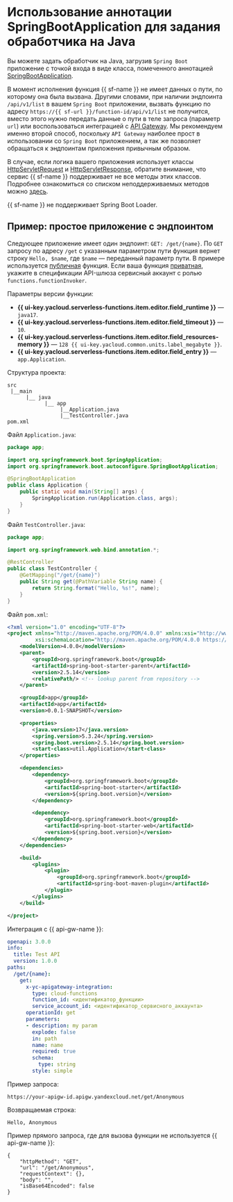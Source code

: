 # Использование аннотации SpringBootApplication для задания обработчика на Java

Вы можете задать обработчик на Java, загрузив `Spring Boot` приложение с точкой входа в виде класса, помеченного аннотацией [SpringBootApplication](https://docs.spring.io/spring-boot/docs/current/api/org/springframework/boot/autoconfigure/SpringBootApplication.html).

В момент исполнения функция {{ sf-name }} не имеет данных о пути, по которому она была вызвана. Другими словами, при наличии эндпоинта `/api/v1/list` в вашем `Spring Boot` приложении, вызвать функцию по адресу `https://{{ sf-url }}/function-id/api/v1/list` не получится, вместо этого нужно передать данные о пути в теле запроса (параметр `url`) или воспользоваться интеграцией с [API Gateway](../../../../api-gateway/quickstart/index.md). Мы рекомендуем именно второй способ, поскольку `API Gateway` наиболее прост в использовании со `Spring Boot` приложением, а так же позволяет обращаться к эндпоинтам приложения привычным образом.

В случае, если логика вашего приложения использует классы [HttpServletRequest](https://docs.oracle.com/javaee/7/api/javax/servlet/http/HttpServletRequest.html) и [HttpServletResponse](https://docs.oracle.com/javaee/7/api/javax/servlet/http/HttpServletResponse.html), обратите внимание, что сервис {{ sf-name }} поддерживает не все методы этих классов. Подробнее ознакомиться со списком неподдерживаемых методов можно [здесь](servlet-api.md#unsupported).

{{ sf-name }} не поддерживает Spring Boot Loader.



## Пример: простое приложение с эндпоинтом

Следующее приложение имеет один эндпоинт: `GET: /get/{name}`. По `GET` запросу по адресу `/get` с указанным параметром пути функция вернет строку `Hello, $name`, где `$name` — переданный параметр пути. В примере используется [публичная](../../../operations/function/function-public.md) функция. Если ваша функция [приватная](../../../operations/function/function-private.md), укажите в спецификации API-шлюза сервисный аккаунт с ролью `functions.functionInvoker`.

Параметры версии функции:

* **{{ ui-key.yacloud.serverless-functions.item.editor.field_runtime }}** — `java17`.
* **{{ ui-key.yacloud.serverless-functions.item.editor.field_timeout }}** — `10`.
* **{{ ui-key.yacloud.serverless-functions.item.editor.field_resources-memory }}** — `128 {{ ui-key.yacloud.common.units.label_megabyte }}`.
* **{{ ui-key.yacloud.serverless-functions.item.editor.field_entry }}** — `app.Application`.

Структура проекта:

```text
src
 |__main
      |__ java
            |__ app
                 |__Application.java
                 |__TestController.java
pom.xml
```

Файл `Application.java`:

```java
package app;

import org.springframework.boot.SpringApplication;
import org.springframework.boot.autoconfigure.SpringBootApplication;

@SpringBootApplication
public class Application {
    public static void main(String[] args) {
        SpringApplication.run(Application.class, args);
    }
}
```

Файл `TestController.java`:

```java
package app;

import org.springframework.web.bind.annotation.*;

@RestController
public class TestController {
    @GetMapping("/get/{name}")
    public String get(@PathVariable String name) {
        return String.format("Hello, %s!", name);
    }
}
```

Файл `pom.xml`:

```xml
<?xml version="1.0" encoding="UTF-8"?>
<project xmlns="http://maven.apache.org/POM/4.0.0" xmlns:xsi="http://www.w3.org/2001/XMLSchema-instance"
         xsi:schemaLocation="http://maven.apache.org/POM/4.0.0 https://maven.apache.org/xsd/maven-4.0.0.xsd">
    <modelVersion>4.0.0</modelVersion>
    <parent>
        <groupId>org.springframework.boot</groupId>
        <artifactId>spring-boot-starter-parent</artifactId>
        <version>2.5.14</version>
        <relativePath/> <!-- lookup parent from repository -->
    </parent>

    <groupId>app</groupId>
    <artifactId>app</artifactId>
    <version>0.0.1-SNAPSHOT</version>

    <properties>
        <java.version>17</java.version>
        <spring.version>5.3.24</spring.version>
        <spring.boot.version>2.5.14</spring.boot.version>
        <start-class>util.Application</start-class>
    </properties>

    <dependencies>
        <dependency>
            <groupId>org.springframework.boot</groupId>
            <artifactId>spring-boot-starter</artifactId>
            <version>${spring.boot.version}</version>
        </dependency>

        <dependency>
            <groupId>org.springframework.boot</groupId>
            <artifactId>spring-boot-starter-web</artifactId>
            <version>${spring.boot.version}</version>
        </dependency>
    </dependencies>

    <build>
        <plugins>
            <plugin>
                <groupId>org.springframework.boot</groupId>
                <artifactId>spring-boot-maven-plugin</artifactId>
            </plugin>
        </plugins>
    </build>

</project>
```

Интеграция с {{ api-gw-name }}:

```yaml
openapi: 3.0.0
info:
  title: Test API
  version: 1.0.0
paths:
  /get/{name}:
    get:
      x-yc-apigateway-integration:
        type: cloud-functions
        function_id: <идентификатор_функции>
        service_account_id: <идентификатор_сервисного_аккаунта>
      operationId: get
      parameters:
      - description: my param
        explode: false
        in: path
        name: name
        required: true
        schema:
          type: string
        style: simple
```

Пример запроса:

```
https://your-apigw-id.apigw.yandexcloud.net/get/Anonymous
```

Возвращаемая строка:
```
Hello, Anonymous
```

Пример прямого запроса, где для вызова функции не используется {{ api-gw-name }}:

```
{
    "httpMethod": "GET",
    "url": "/get/Anonymous",
    "requestContext": {},
    "body": "",
    "isBase64Encoded": false
}
```

